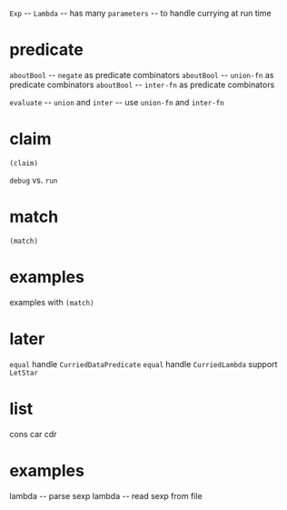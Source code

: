 `Exp` -- `Lambda` -- has many `parameters` -- to handle currying at run time

# predicate

`aboutBool` -- `negate` as predicate combinators
`aboutBool` -- `union-fn` as predicate combinators
`aboutBool` -- `inter-fn` as predicate combinators

`evaluate` -- `union` and `inter` -- use `union-fn` and `inter-fn`

# claim

`(claim)`

`debug` vs. `run`

# match

`(match)`

# examples

examples with `(match)`

# later

`equal` handle `CurriedDataPredicate`
`equal` handle `CurriedLambda`
support `LetStar`

# list

cons car cdr

# examples

lambda -- parse sexp
lambda -- read sexp from file
